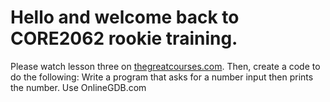 # Hello and welcome back to CORE2062 rookie training.

Please watch lesson three on [thegreatcourses.com](thegreatcourses.com).
Then, create a code to do the following:
Write a program that asks for a number input then prints the number. Use OnlineGDB.com

